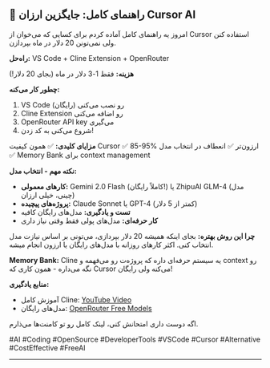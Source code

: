 ## 🚀 راهنمای کامل: جایگزین ارزان Cursor AI

امروز یه راهنمای کامل آماده کردم برای کسایی که می‌خوان از Cursor استفاده کنن ولی نمی‌تونن 20 دلار در ماه بپردازن.

**راه‌حل:** VS Code + Cline Extension + OpenRouter

**هزینه:** فقط 1-3 دلار در ماه (بجای 20 دلار!)

**چطور کار می‌کنه:**
1. VS Code رو نصب می‌کنی (رایگان)
2. Cline Extension رو اضافه می‌کنی
3. OpenRouter API key می‌گیری
4. شروع می‌کنی به کد زدن!

**مزایای کلیدی:**
✅ همون کیفیت Cursor
✅ 85-95% ارزون‌تر
✅ انعطاف در انتخاب مدل
✅ Memory Bank برای context management

**نکته مهم - انتخاب مدل:**
- **کارهای معمولی:** Gemini 2.0 Flash (کاملاً رایگان!) یا ZhipuAI GLM-4 (مدل چینی، خیلی ارزان)
- **پروژه‌های پیچیده:** Claude Sonnet یا GPT-4 (کمتر از 5 دلار)
- **تست و یادگیری:** مدل‌های رایگان کافیه
- **کار حرفه‌ای:** مدل‌های پولی فقط وقتی نیاز داری

**چرا این روش بهتره:**
بجای اینکه همیشه 20 دلار بپردازی، می‌تونی بر اساس نیازت مدل انتخاب کنی. اکثر کارهای روزانه با مدل‌های رایگان یا ارزون انجام میشه.

**Memory Bank:**
Cline یه سیستم حرفه‌ای داره که پروژه‌ت رو می‌فهمه و context رو نگه می‌داره - همون کاری که Cursor می‌کنه ولی رایگان!

**منابع یادگیری:**
- آموزش کامل Cline: [YouTube Video](https://www.youtube.com/watch?v=UBqh6ud5LqY)
- مدل‌های رایگان: [OpenRouter Free Models](https://openrouter.ai/models?max_price=0&order=context-high-to-low&q=free)

اگه دوست داری امتحانش کنی، لینک کامل رو تو کامنت‌ها می‌ذارم.

#AI #Coding #OpenSource #DeveloperTools #VSCode #Cursor #Alternative #CostEffective #FreeAI

---